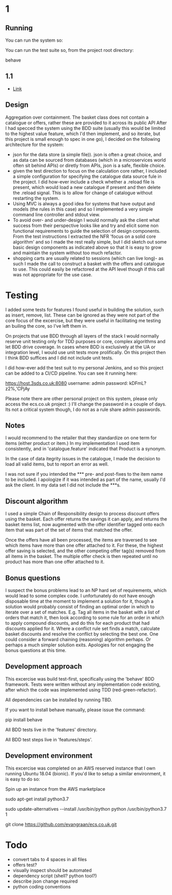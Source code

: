 # 1

## Running

You can run the system so:



You can run the test suite so, from the project root directory:

behave 

## 1.1

* [Link](link.md)

## Design
Aggregation over containment. The basket class does not contain a catalogue or offers, rather these are provided to it across its public API
After I had specced the system using the BDD suite (usually this would be limited to the highest value feature, which I'd then implement, and so iterate, but this project is small enough to spec in one go), I decided on the following architecture for the system:

- json for the data store (a simple file)). json is often a great choice, and as data can be sourced from databases (which in a microservices world often sit behind APIs) or diretly from APIs, json is a safe, flexible choice.
- given the test direction to focus on the calculation core rather, I included a simple configuration for specifying the catalogue data source fule in the project. I did how-ever include a check whether a .reload file is present, which would load a new catalogue if present and then delete the .reload signal. This is to allow for change of catalogue without restarting the system.
- Using MVC is always a good idea for systems that have output and models (the rules in this case) and so I implemented a very simple command line controller and stdout view.
- To avoid over- and under-design I would normally ask the client what success from their perspective looks like and try and elicit some non functional requirements to guide the selection of design components. From the test instructions I extracted the NFR 'focus on a solid core algorithm' and so I made the rest really simple, but I did sketch out some basic design components as indicated above so that it is easy to grow and maintain the system without too much refactor.
- shopping carts are usually related to sessions (which can live long)- as such I made the call to construct a basket with the offers and catalogue to use. This could easily be refactored at the API level though if this call was not appropriate for the use case.

# Testing

I added some tests for features I found useful in building the solution, such as insert, remove, list. These can be ignored as they were not part of the core focus of the excercise, but they were useful in facilitating me testing an builing the core, so I've left them in.

On projects that use BDD through all layers of the stack I would normally reserve unit testing only for TDD purposes or core, complex algorithms and let BDD drive coverage. In cases where BDD is exclusively at the UA or integration level, I would use unit tests more prolifically. On this project then I think BDD suffices and I did not include unit tests.

I did how-ever add the test suit to my personal Jenkins, and so this project can be added to a CI/CD pipeline. You can see it running here:

https://host.3sds.co.uk:8080
username: admin
password: kDFmL?z2%,'CPjAy

Please note there are other personal project on this system, please only access the ecs.co.uk project :)
I'll change the password in a couple of days. Its not a critical system though, I do not as a rule share admin passwords.

## Notes

I would recommend to the retailer that they standardize on one term for items (either product or item.) In my implementation I used item consistently, and in 'catalogue.feature' indicated that Product is a synonym.

In the case of data itegrity issues in the catalogue, I made the decision to load all valid items, but to report an error as well.

I was not sure if you intended the *** pre- and post-fixes to the item name to be included. I apologize if it was intended as part of the name, usually I'd ask the client. In my data set I did not include the ***s.

## Discount algorithm

I used a simple Chain of Responsibility design to process discount offers using the basket. Each offer returns the savings it can apply, and returns the basket items list, now augmented with the offer identifier tagged onto each item that was part of the set of items that matched the offer.

Once the offers have all been processed, the items are traversed to see which items have more than one offer attached to it. For these, the highest offer saving is selected, and the other competing offer tag(s) removed from all items in the basket. The multiple offer check is then repeated until no product has more than one offer attached to it.

## Bonus questions

I suspect the bonus problems lead to an NP hard set of requirements, which would lead to some complex code. I unfortunately do not have enough disposable time at the moment to implement a solution for it, though a solution would probably consist of finding an optimal order in which to iterate over a set of matches. E.g. Tag all items in the basket with a list of orders that match it, then look according to some rule for an order in which to apply compound discounts, and do this for each product that had discounts applied for it. Where a conflict rule set finds a match, calculate basket discounts and resolve the conflict by selecting the best one. One could consider a forward chaining (reasoning) algorithm perhaps. Or perhaps a much simpler solution exits. Apologies for not engaging the bonus questions at this time.

## Development approach

This excercise was build test-first, specifically using the 'behave' BDD framework. Tests were written without any implementation code existing, after which the code was implemented using TDD (red-green-refactor).

All dependencies can be installed by running TBD.

If you want to install behave manually, please issue the command:

pip install behave

All BDD tests live in the 'features' directory.

All BDD test steps live in 'features/steps'.

## Development environment

This excercise was completed on an AWS reserved instance that I own running Ubuntu 18.04 (bionic). If you'd like to setup a similar environment, it is easy to do so:

Spin up an instance from the AWS marketplace

sudo apt-get install python3.7

sudo update-alternatives --install /usr/bin/python python /usr/bin/python3.7 1

git clone https://github.com/evangraan/ecs.co.uk.git

# Todo

- convert tabs to 4 spaces in all files
- offers test?
- visually inspect should be automated
- dependency script (shell? python tool?)
- describe json change required
- python coding conventions
